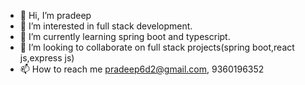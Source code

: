 - 👋 Hi, I’m pradeep
- 👀 I’m interested in full stack development.
- 🌱 I’m currently learning spring boot and typescript.
- 💞️ I’m looking to collaborate on full stack projects(spring boot,react js,express js)
- 📫 How to reach me pradeep6d2@gmail.com, 9360196352

<!---
pradeepdedsec/pradeepdedsec is a ✨ special ✨ repository because its `README.md` (this file) appears on your GitHub profile.
You can click the Preview link to take a look at your changes.
--->
